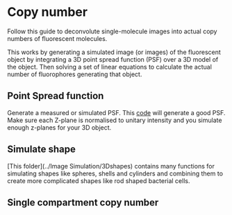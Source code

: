# Copy number

Follow this guide to deconvolute single-molecule images into actual copy numbers of fluorescent molecules.

This works by generating a simulated image (or images) of the fluorescent object by integrating a 3D point spread function (PSF) over a 3D model of the object. Then solving a set of linear equations to calculate the actual number of fluorophores generating that object.

## Point Spread function

Generate a measured or simulated PSF. This [code](https://uk.mathworks.com/matlabcentral/fileexchange/31945-widefield-fluorescence-microscope-point-spread-function) will generate a good PSF. Make sure each Z-plane is normalised to unitary intensity and you simulate enough z-planes for your 3D object.

## Simulate shape
[This folder](../Image Simulation/3Dshapes) contains many functions for simulating shapes like spheres, shells and cylinders and combining them to create more complicated shapes like rod shaped bacterial cells.

## Single compartment copy number
